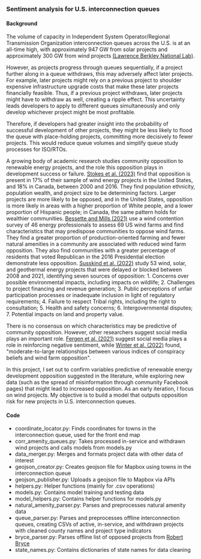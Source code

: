 ### Sentiment analysis for U.S. interconnection queues

#### Background

The volume of capacity in Independent System Operator/Regional Transmission Organization interconnection queues across the U.S. is at an all-time high, with approximately 947 GW from solar projects and approximately 300 GW from wind projects [(Lawrence Berkley National Lab)](https://emp.lbl.gov/news/grid-connection-requests-grow-40-2022-clean).

However, as projects progress through queues sequentially, if a project further along in a queue withdraws, this may adversely affect later projects. For example, later projects might rely on a previous project to shoulder expensive infrastructure upgrade costs that make these later projects financially feasible. Thus, if a previous project withdraws, later projects might have to withdraw as well, creating a ripple effect. This uncertainty leads developers to apply to different queues simultaneously and only develop whichever project might be most profitable.

Therefore, if developers had greater insight into the probability of successful development of other projects, they might be less likely to flood the queue with place-holding projects, committing more decisively to fewer projects. This would reduce queue volumes and simplify queue study processes for ISO/RTOs. 

A growing body of academic research studies community opposition to renewable energy projects, and the role this opposition plays in development success or failure.
[Stokes et al. (2023)](https://www.pnas.org/doi/10.1073/pnas.2302313120) find that opposition is present in 17% of their sample of wind energy projects in the United States, and 18% in Canada, between 2000 and 2016. They find population ethnicity, population wealth, and project size to be determining factors. Larger projects are more likely to be opposed, and in the United States, opposition is more likely in areas with a higher proportion of White people, and a lower proportion of Hispanic people; in Canada, the same pattern holds for wealthier communities.
[Bessette and Mills (2021)](https://www.sciencedirect.com/science/article/abs/pii/S2214629620304485) use a wind contention survey of 46 energy professionals to assess 69 US wind farms and find characteristics that may predispose communities to oppose wind farms. They find a greater proportion of production-oriented farming and fewer natural amenities in a community are associated with reduced wind farm opposition. They also find communities with a greater percentage of residents that voted Republican in the 2016 Presidential election demonstrate less opposition. 
[Susskind et al. (2022)](https://www.sciencedirect.com/science/article/pii/S0301421522001471) study 53 wind, solar, and geothermal energy projects that were delayed or blocked between 2008 and 2021, identifying seven sources of opposition: 1. Concerns over possible environmental impacts, including impacts on  wildlife; 2. Challenges to project financing and revenue generation; 3. Public perceptions of unfair participation processes or inadequate inclusion in light of regulatory requirements; 4. Failure to respect Tribal rights, including the right to consultation; 5. Health and safety concerns; 6. Intergovernmental disputes; 7. Potential impacts on land and property value.

There is no consensus on which characteristics may be predictive of community opposition. However, other researchers suggest social media plays an important role. [Fergen et al. (2021)](https://www.sciencedirect.com/science/article/abs/pii/S2214629621003170) suggest social media plays a role in reinforcing negative sentiment, while [Winter et al. (2022)](https://www.nature.com/articles/s41560-022-01164-w) found, "moderate-to-large relationships between various indices of conspiracy beliefs and wind farm opposition".

In this project, I set out to confirm variables predictive of renewable energy development opposition suggested in the literature, while exploring new data (such as the spread of misinformation through community Facebook pages) that might lead to increased opposition. As an early iteration, I focus on wind projects. My objective is to build a model that outputs opposition risk for new projects in U.S. interconnection queues. 

#### Code

- coordinate_locator.py: Finds coordinates for towns in the interconnection queue, used for the front end map 
- corr_amenity_queues.py: Takes processed in-service and withdrawn wind projects and calls models from models.py
- data_merger.py: Merges and formats project data with other data of interest
- geojson_creator.py: Creates geojson file for Mapbox using towns in the interconnection queue
- geojson_publisher.py: Uploads a geojson file to Mapbox via APIs
- helpers.py: Helper functions (mainly for .csv operations)
- models.py: Contains model training and testing data
- model_helpers.py: Contains helper functions for models.py
- natural_amenity_parser.py: Parses and preprocesses natural amenity data
- queue_parser.py: Parses and preprocesses offline interconnection queues, creating CSVs of active, in-service, and withdrawn projects with cleaned county names and project type indicators
- bryce_parser.py: Parses offline list of opposed projects from [Robert Bryce](https://robertbryce.com/renewable-rejection-database/)
- state_names.py: Contains dictionaries of state names for data cleaning
